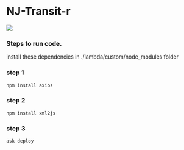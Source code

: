 # NJ-Transit-r
<img src="https://m.media-amazon.com/images/G/01/mobile-apps/dex/alexa/alexa-skills-kit/tutorials/quiz-game/header._TTH_.png" />

### Steps to run code.
install these dependencies in ./lambda/custom/node_modules folder
### step 1
```
npm install axios

```

### step 2
```
npm install xml2js

```

### step 3
```
ask deploy

```
